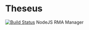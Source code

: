 # Theseus
[![Build Status](https://travis-ci.org/wsharp07/theseus.svg?branch=master)](https://travis-ci.org/wsharp07/theseus)
NodeJS RMA Manager
